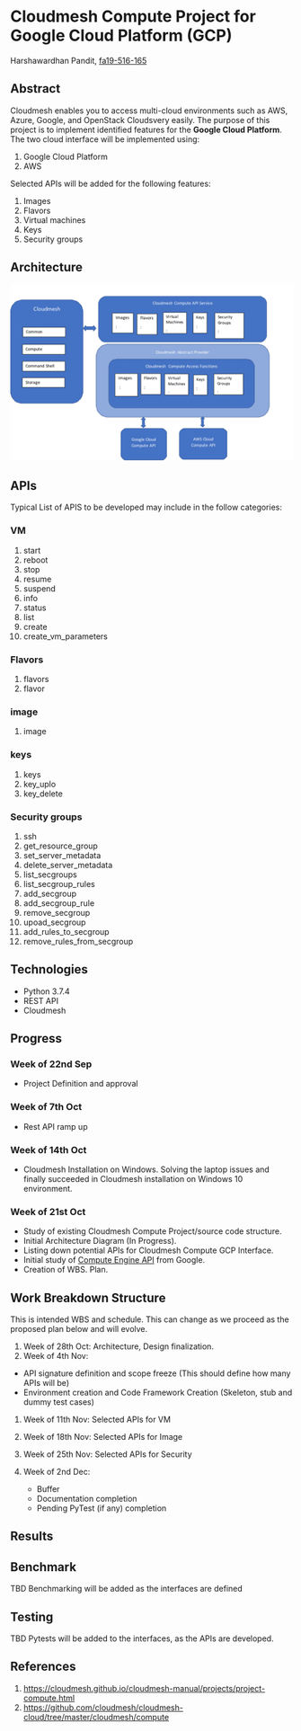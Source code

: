# Cloudmesh Compute Project for Google Cloud Platform (GCP)

Harshawardhan Pandit, [fa19-516-165](https://github.com/cloudmesh-community/fa19-516-169)

## Abstract

Cloudmesh enables you to access multi-cloud environments such as AWS,
Azure, Google, and OpenStack Cloudsvery easily. The purpose of this
project is to implement identified features for the **Google Cloud
Platform**.  The two cloud interface will be implemented using:

1. Google Cloud Platform
1. AWS

Selected APIs will be added for the following features:

1. Images
1. Flavors
1. Virtual machines
1. Keys
1. Security groups

## Architecture

![Architecture](https://github.com/cloudmesh-community/fa19-516-169/blob/master/project/images/Architecture.png)

## APIs

Typical List of APIS to be developed may include in the follow
categories:

### VM

1. start
1. reboot
1. stop
1. resume
1. suspend
1. info
1. status
1. list
1. create
1. create_vm_parameters

### Flavors

1. flavors
1. flavor

### image

1. image

### keys

1. keys
1. key_uplo
1. key_delete

### Security groups

1. ssh
1. get_resource_group
1. set_server_metadata
1. delete_server_metadata
1. list_secgroups
1. list_secgroup_rules
1. add_secgroup
1. add_secgroup_rule
1. remove_secgroup
1. upoad_secgroup
1. add_rules_to_secgroup
1. remove_rules_from_secgroup

## Technologies

* Python 3.7.4
* REST API
* Cloudmesh

## Progress

### Week of 22nd Sep

* Project Definition and approval

### Week of 7th Oct

* Rest API ramp up

### Week of 14th Oct

* Cloudmesh Installation on Windows. Solving the laptop
  issues and finally succeeded in Cloudmesh installation on
  Windows 10 environment.

### Week of 21st Oct

* Study of existing Cloudmesh Compute Project/source code structure.
* Initial Architecture Diagram (In Progress).
* Listing down potential APIs for Cloudmesh Compute GCP Interface.
* Initial study of [Compute Engine API](https://cloud.google.com/compute/docs/reference/rest/v1/) from Google.
* Creation of WBS. Plan.

## Work Breakdown Structure

This is intended WBS and schedule. This can change as we proceed as the
proposed plan below and will evolve.

1. Week of 28th Oct: Architecture, Design finalization.
1. Week of 4th Nov:

* API signature definition and scope freeze (This should define how
  many APIs will be)
* Environment creation and Code Framework Creation (Skeleton, stub
  and dummy test cases)

1. Week of 11th Nov:  Selected APIs for VM
1. Week of 18th Nov:  Selected APIs for Image
1. Week of 25th Nov:  Selected APIs for Security
1. Week of 2nd Dec:

   * Buffer
   * Documentation completion
   * Pending PyTest (if any) completion

## Results

## Benchmark

TBD Benchmarking will be added as the interfaces are defined

## Testing

TBD Pytests will be added to the interfaces, as the APIs are developed.

## References

1. <https://cloudmesh.github.io/cloudmesh-manual/projects/project-compute.html>
1. <https://github.com/cloudmesh/cloudmesh-cloud/tree/master/cloudmesh/compute>
